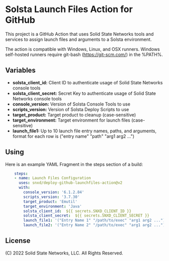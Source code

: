 # Solsta Launch Files Action for GitHub

This project is a GitHub Action that uses Solid State Networks tools and services to assign launch files and arguments to a Solsta environment.

The action is compatible with Windows, Linux, and OSX runners.  Windows self-hosted runners require git-bash (https://git-scm.com/) in the %PATH%.

## Variables

* **solsta_client_id:** Client ID to authenticate usage of Solid State Networks console tools
* **solsta_client_secret:** Secret Key to authenticate usage of Solid State Networks console tools
* **console_version:** Version of Solsta Console Tools to use
* **scripts_version:** Version of Solsta Deploy Scripts to use
* **target_product:** Target product to cleanup (case-sensitive)
* **target_environment:** Target environment for launch files (case-sensitive)
* **launch_file1:** Up to 10 launch file entry names, paths, and arguments, format for each row is ("entry name" "path" "arg1 arg2 ...")

## Using

Here is an example YAML Fragment in the steps section of a build:

```yaml
    steps:
    - name: Launch Files Configuration
      uses: snxd/deploy-github-launchfiles-action@v2
      with:
        console_version: '6.1.2.84'
        scripts_version: '3.7.30'
        target_product: 'Emutil'
        target_environment: 'Java'
        solsta_client_id:  ${{ secrets.SNXD_CLIENT_ID }}
        solsta_client_secret:  ${{ secrets.SNXD_CLIENT_SECRET }}
        launch_file1: '("Entry Name 1" "/path/to/exec" "arg1 arg2 ...")'
        launch_file2: '("Entry Name 2" "/path/to/exec" "arg1 arg2 ...")'
```

## License
(C) 2022 Solid State Networks, LLC.  All Rights Reserved.
